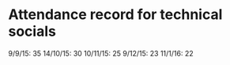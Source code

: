 Attendance record for technical socials
=======================================

9/9/15: 35
14/10/15: 30
10/11/15: 25
9/12/15: 23
11/1/16: 22
